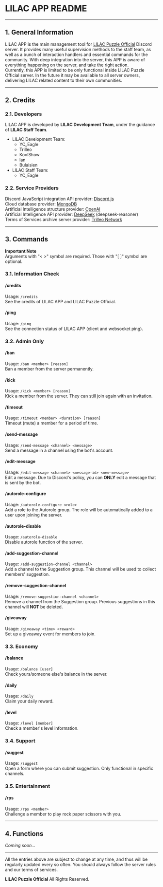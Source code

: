 # LILAC APP README

***

## 1. General Information
LILAC APP is the main management tool for [LILAC Puzzle Official](https://discord.gg/ANNqeX82XR) Discord server. 
It provides many useful supervision methods to the staff team, as well as a bunch of interaction handlers and essential commands for the community.
With deep integration into the server, this APP is aware of everything happening on the server, and take the right action.  
Currently, this APP is limited to be only functional inside LILAC Puzzle Official server.
In the future it may be available to all server owners, delivering LILAC related content to their own communities.

***

## 2. Credits
### 2.1. Developers
LILAC APP is developed by **LILAC Development Team**, under the guidance of **LILAC Staff Team**.
- LILAC Development Team:
    - YC_Eagle
    - Trilleo
    - KoolShow
    - lan
    - Bulaisien
- LILAC Staff Team:
    - YC_Eagle
### 2.2. Service Providers
Discord JavaScript integration API provider: [Discord.js](https://discord.js.org/)  
Cloud database provider: [MongoDB](https://www.mongodb.com/)  
Artificial Intelligence structure provider: [OpenAI](https://openai.com/)  
Artificial Intelligence API provider: [DeepSeek](https://deepseek.com/) (deepseek-reasoner)  
Terms of Services archive server provider: [Trilleo Network](http://trilleo.net/)

***

## 3. Commands
**Important Note**  
Arguments with "< >" symbol are required. Those with "[ ]" symbol are optional.

### 3.1. Information Check
#### /credits
Usage: `/credits`  
See the credits of LILAC APP and LILAC Puzzle Official.
#### /ping
Usage: `/ping`  
See the connection status of LILAC APP (client and websocket ping).

### 3.2. Admin Only
#### /ban
Usage: `/ban <member> [reason]`  
Ban a member from the server permanently.
#### /kick
Usage: `/kick <member> [reason]`  
Kick a member from the server. They can still join again with an invitation.
#### /timeout
Usage: `/timeout <member> <duration> [reason]`  
Timeout (mute) a member for a period of time.
#### /send-message
Usage: `/send-message <channel> <message>`  
Send a message in a channel using the bot's account.
#### /edit-message
Usage: `/edit-message <channel> <message-id> <new-message>`  
Edit a message. Due to Discord's policy, you can **ONLY** edit a message that is sent by the bot.
#### /autorole-configure
Usage: `/autorole-configure <role>`  
Add a role to the Autorole group. The role will be automatically added to a user upon joining the server.
#### /autorole-disable
Usage: `/autorole-disable`  
Disable autorole function of the server.
#### /add-suggestion-channel
Usage: `/add-suggestion-channel <channel>`  
Add a channel to the Suggestion group. This channel will be used to collect members' suggestion.
#### /remove-suggestion-channel
Usage: `/remove-suggestion-channel <channel>`  
Remove a channel from the Suggestion group. Previous suggestions in this channel will **NOT** be deleted.
#### /giveaway
Usage: `/giveaway <time> <reward>`  
Set up a giveaway event for members to join.

### 3.3. Economy
#### /balance
Usage: `/balance [user]`  
Check yours/someone else's balance in the server.
#### /daily
Usage: `/daily`  
Claim your daily reward.
#### /level
Usage: `/level [member]`  
Check a member's level information.

### 3.4. Support
#### /suggest
Usage: `/suggest`  
Open a form where you can submit suggestion. Only functional in specific channels.

### 3.5. Entertainment
#### /rps
Usage: `/rps <member>`  
Challenge a member to play rock paper scissors with you.

***

## 4. Functions

*Coming soon...*

***

All the entries above are subject to change at any time, and thus will be regularly updated every so often.
You should always follow the server rules and our terms of services.

**LILAC Puzzle Official** All Rights Reserved.

